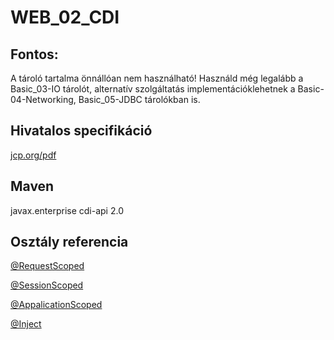 # WEB_02_CDI

## Fontos:
A tároló tartalma önnállóan nem használható! Használd még legalább a Basic_03-IO tárolót, alternatív szolgáltatás implementációklehetnek a Basic-04-Networking, Basic_05-JDBC tárolókban is.

## Hivatalos specifikáció
[jcp.org/pdf](https://jcp.org/aboutJava/communityprocess/final/jsr365/index.html)

## Maven
<dependency>
            <groupId>javax.enterprise</groupId>
            <artifactId>cdi-api</artifactId>
            <version>2.0</version>
</dependency>


## Osztály referencia
[@RequestScoped](https://docs.oracle.com/javaee/7/api/javax/enterprise/context/RequestScoped.html)

[@SessionScoped](https://docs.oracle.com/javaee/7/api/javax/enterprise/context/SessionScoped.html)

[@AppalicationScoped](https://docs.oracle.com/javaee/7/api/javax/enterprise/context/c.html)

[@Inject](https://docs.oracle.com/javaee/7/api/index.html?javax/enterprise/context/ApplicationScoped.html)

